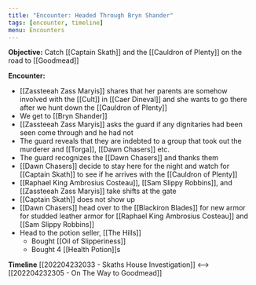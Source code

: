```yaml
---
title: "Encounter: Headed Through Bryn Shander"
tags: [encounter, timeline]
menu: Encounters
---
```

**Objective:** Catch [[Captain Skath]] and the [[Cauldron of Plenty]] on the road to [[Goodmead]]

**Encounter:**
- [[Zassteeah Zass Maryis]] shares that her parents are somehow involved with the [[Cult]] in [[Caer Dineval]] and she wants to go there after we hunt down the [[Cauldron of Plenty]]
- We get to [[Bryn Shander]]
- [[Zassteeah Zass Maryis]] asks the guard if any dignitaries had been seen come through and he had not
- The guard reveals that they are indebted to a group that took out the murderer and [[Torga]], [[Dawn Chasers]] etc.
- The guard recognizes the [[Dawn Chasers]] and thanks them
- [[Dawn Chasers]] decide to stay here for the night and watch for [[Captain Skath]] to see if he arrives with the [[Cauldron of Plenty]]
- [[Raphael King Ambrosius Costeau]], [[Sam Slippy Robbins]], and [[Zassteeah Zass Maryis]] take shifts at the gate
- [[Captain Skath]] does not show up
- [[Dawn Chasers]] head over to the [[Blackiron Blades]] for new armor for studded leather armor for [[Raphael King Ambrosius Costeau]] and [[Sam Slippy Robbins]]
- Head to the potion seller, [[The Hills]]
	- Bought [[Oil of Slipperiness]]
	- Bought 4 [[Health Potion]]s

**Timeline**
[[202204232033 - Skaths House Investigation]] <--> [[202204232305 - On The Way to Goodmead]]

<span class='ob-timelines' data-date='1507-03-28-00' data-title="Headed Through Bryn Shander"></span>